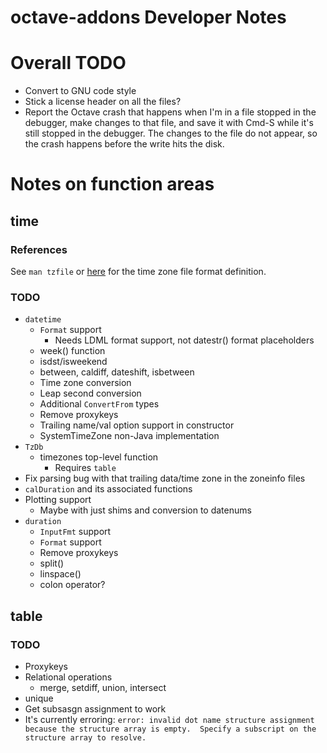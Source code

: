 octave-addons Developer Notes
=============================

# Overall TODO

* Convert to GNU code style
* Stick a license header on all the files?
* Report the Octave crash that happens when I'm in a file stopped in the debugger, make changes to that file, and save it with Cmd-S while it's still stopped in the debugger. The changes to the file do not appear, so the crash happens before the write hits the disk.

# Notes on function areas

## time

### References

See `man tzfile` or [here](http://man7.org/linux/man-pages/man5/tzfile.5.html) for the time zone file format definition.

### TODO

* `datetime`
  * `Format` support
    * Needs LDML format support, not datestr() format placeholders
  * week() function
  * isdst/isweekend
  * between, caldiff, dateshift, isbetween
  * Time zone conversion
  * Leap second conversion
  * Additional `ConvertFrom` types
  * Remove proxykeys
  * Trailing name/val option support in constructor
  * SystemTimeZone non-Java implementation
* `TzDb`
  * timezones top-level function
    * Requires `table`
* Fix parsing bug with that trailing data/time zone in the zoneinfo files
* `calDuration` and its associated functions
* Plotting support
  * Maybe with just shims and conversion to datenums
* `duration`
  * `InputFmt` support
  * `Format` support
  * Remove proxykeys
  * split()
  * linspace()
  * colon operator?


## table

### TODO

* Proxykeys
* Relational operations
  * merge, setdiff, union, intersect
* unique
* Get subsasgn assignment to work
 * It's currently erroring: `error: invalid dot name structure assignment because the structure array is empty.  Specify a subscript on the structure array to resolve.`

##